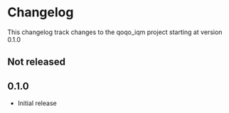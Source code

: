 # Changelog

This changelog track changes to the qoqo_iqm project starting at version 0.1.0

## Not released

## 0.1.0

* Initial release